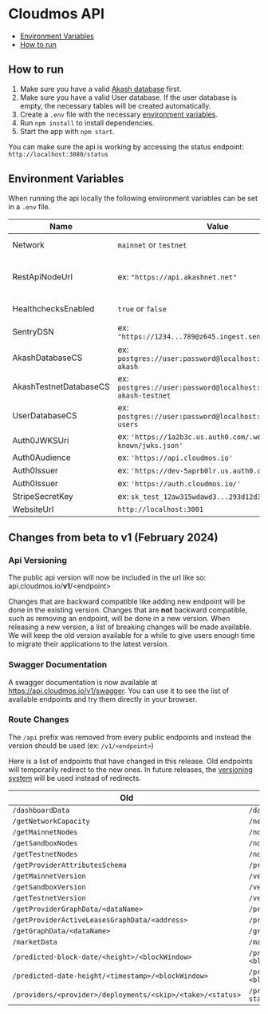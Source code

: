
# Cloudmos API

- [Environment Variables](#environment-variables)
- [How to run](#how-to-run)

## How to run

1. Make sure you have a valid [Akash database](../README.md#how-to-run) first.
2. Make sure you have a valid User database. If the user database is empty, the necessary tables will be created automatically.
2. Create a `.env` file with the necessary [environment variables](#environment-variables).
3. Run `npm install` to install dependencies.
4. Start the app with `npm start`.

You can make sure the api is working by accessing the status endpoint: `http://localhost:3080/status`

## Environment Variables

When running the api locally the following environment variables can be set in a `.env` file.

|Name|Value|Note|
|-|-|-
Network|`mainnet` or `testnet`|Specify if the api should be in mainnet or testnet mode. Default: `mainnet`.
RestApiNodeUrl|ex: `"https://api.akashnet.net"`|Rest api to use. Will default to `"https://rest.cosmos.directory/akash"` for mainnet and `"https://api.testnet-02.aksh.pw:443"` for testnet.
HealthchecksEnabled|`true` or `false`|Specify if the [Scheduler](./src/index.ts#L42) should send health check pings.
SentryDSN|ex: `"https://1234...789@z645.ingest.sentry.io/1234"`|[Sentry DSN](https://docs.sentry.io/product/sentry-basics/dsn-explainer/) used when [initializing](./src/index.ts#L29) Sentry
AkashDatabaseCS|ex: `postgres://user:password@localhost:5432/cloudmos-akash`|Akash Database Connection String
AkashTestnetDatabaseCS|ex: `postgres://user:password@localhost:5432/cloudmos-akash-testnet`|Akash Testnet Database Connection String
UserDatabaseCS|ex: `postgres://user:password@localhost:5432/cloudmos-users`|User Database Connection String
Auth0JWKSUri|ex: `'https://1a2b3c.us.auth0.com/.well-known/jwks.json'`|
Auth0Audience|ex: `'https://api.cloudmos.io'`
Auth0Issuer|ex: `'https://dev-5aprb0lr.us.auth0.com/'`
Auth0Issuer|ex: `'https://auth.cloudmos.io/'`
StripeSecretKey|ex: `sk_test_12aw315wdawd3...293d12d32df8jf`
WebsiteUrl|`http://localhost:3001`

## Changes from **beta** to **v1** (February 2024)

### Api Versioning

The public api version will now be included in the url like so: api.cloudmos.io/**v1**/\<endpoint>

Changes that are backward compatible like adding new endpoint will be done in the existing version.
Changes that are **not** backward compatible, such as removing an endpoint, will be done in a new version. When releasing a new version, a list of breaking changes will be made available. We will keep the old version available for a while to give users enough time to migrate their applications to the latest version.

### Swagger Documentation

A swagger documentation is now available at https://api.cloudmos.io/v1/swagger. You can use it to see the list of available endpoints and try them directly in your browser.

### Route Changes

The `/api` prefix was removed from every public endpoints and instead the version should be used (ex: `/v1/<endpoint>`)

Here is a list of endpoints that have changed in this release. Old endpoints will temporarily redirect to the new ones. In future releases, the [versioning system](#api-versioning) will be used instead of redirects.


|Old|New|
|-|-
|`/dashboardData`|`/dashboard-data`
|`/getNetworkCapacity`|`/network-capacity`
|`/getMainnetNodes`|`/nodes/mainnet`
|`/getSandboxNodes`|`/nodes/sandbox`
|`/getTestnetNodes`|`/nodes/testnet`
|`/getProviderAttributesSchema`|`/provider-attributes-schema`
|`/getMainnetVersion`|`/version/mainnet`
|`/getSandboxVersion`|`/version/sandbox`
|`/getTestnetVersion`|`/version/testnet`
|`/getProviderGraphData/<dataName>`|`/provider-graph-data/<dataName>`
|`/getProviderActiveLeasesGraphData/<address>`|`/provider-active-leases-graph-data/<address>`
|`/getGraphData/<dataName>`|`/graph-data/<dataName>`
|`/marketData`|`/market-data`
|`/predicted-block-date/<height>/<blockWindow>` | `/predicted-block-date/<height>?blockWindow=<blockWindow>`
|`/predicted-date-height/<timestamp>/<blockWindow>` | `/predicted-date-height/<timestamp>?blockWindow=<blockWindow>`
|`/providers/<provider>/deployments/<skip>/<take>/<status>`|`/providers/<provider>/deployments/<skip>/<take>?status=<status>`